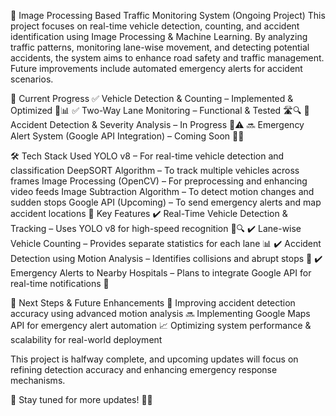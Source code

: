 🚦 Image Processing Based Traffic Monitoring System (Ongoing Project)
This project focuses on real-time vehicle detection, counting, and accident identification using Image Processing & Machine Learning. By analyzing traffic patterns, monitoring lane-wise movement, and detecting potential accidents, the system aims to enhance road safety and traffic management. Future improvements include automated emergency alerts for accident scenarios.

🚧 Current Progress
✅ Vehicle Detection & Counting – Implemented & Optimized 🚗📊
✅ Two-Way Lane Monitoring – Functional & Tested 🛣️🔍
🔄 Accident Detection & Severity Analysis – In Progress 🚨⚠️
🔜 Emergency Alert System (Google API Integration) – Coming Soon 🏥📡

🛠️ Tech Stack Used
YOLO v8 – For real-time vehicle detection and classification
DeepSORT Algorithm – To track multiple vehicles across frames
Image Processing (OpenCV) – For preprocessing and enhancing video feeds
Image Subtraction Algorithm – To detect motion changes and sudden stops
Google API (Upcoming) – To send emergency alerts and map accident locations
📌 Key Features
✔️ Real-Time Vehicle Detection & Tracking – Uses YOLO v8 for high-speed recognition 🚗🔍
✔️ Lane-wise Vehicle Counting – Provides separate statistics for each lane 📊
✔️ Accident Detection using Motion Analysis – Identifies collisions and abrupt stops 🚨
✔️ Emergency Alerts to Nearby Hospitals – Plans to integrate Google API for real-time notifications 🏥

🚀 Next Steps & Future Enhancements
🔄 Improving accident detection accuracy using advanced motion analysis
🔜 Implementing Google Maps API for emergency alert automation
📈 Optimizing system performance & scalability for real-world deployment

This project is halfway complete, and upcoming updates will focus on refining detection accuracy and enhancing emergency response mechanisms.

🚦 Stay tuned for more updates! 🚀🔥
